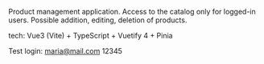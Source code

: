 Product management application. Access to the catalog only for logged-in users. Possible addition, editing, deletion of products. 

tech:
Vue3 (Vite) + TypeScript + Vuetify 4 + Pinia

Test login:
maria@mail.com
12345